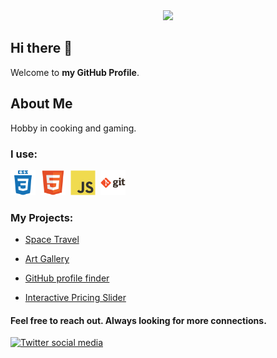<div id="header" align="center">
  <img src="https://media.giphy.com/media/L1R1tvI9svkIWwpVYr/giphy.gif" width="500"/>
</div>

## Hi there 👋 

Welcome to **my GitHub Profile**.

## About Me

Hobby in cooking and gaming.

### I use:

<div>
  <img src="https://github.com/devicons/devicon/blob/master/icons/css3/css3-plain-wordmark.svg"  title="CSS3" alt="CSS" width="40" height="40"/>&nbsp;
  <img src="https://github.com/devicons/devicon/blob/master/icons/html5/html5-original.svg" title="HTML5" alt="HTML" width="40" height="40"/>&nbsp;
  <img src="https://github.com/devicons/devicon/blob/master/icons/javascript/javascript-original.svg" title="JavaScript" alt="JavaScript" width="40" height="40"/>&nbsp;
  <img src="https://github.com/devicons/devicon/blob/master/icons/git/git-original-wordmark.svg" title="Git" **alt="Git" width="40" height="40"/>
</div>

### My Projects: 

- [Space Travel](https://github.com/nottohave/space-travel-website-practice#links) 

- [Art Gallery](https://github.com/nottohave/Art-Gallery-Website#links)

- [GitHub profile finder](https://github.com/nottohave/frontendmentor_octocat)

- [Interactive Pricing Slider](https://github.com/nottohave/interactive-pricing-slider)

#### Feel free to reach out. Always looking for more connections.

<div>
  <a href="https://twitter.com/Ubering_Cacti">
  <img src="https://img.shields.io/badge/Twitter-blue?logo=twitter&logoColor=white&style=for-the-badge" alt="Twitter social media">
</div>
